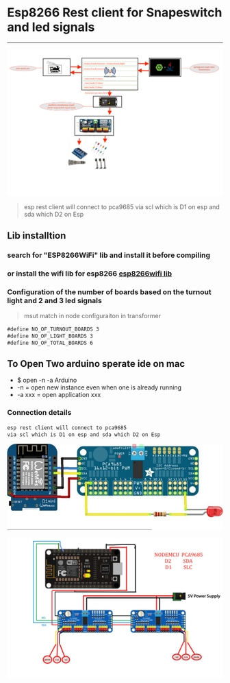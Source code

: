 # Esp8266 Rest client for Snapeswitch and led signals 

---

![img](../../image/dig10.png)

> esp rest client will connect to pca9685 
> via scl which is D1 on esp and sda which D2 on Esp 


## Lib installtion 

### search for "ESP8266WiFi" lib and install it before compiling 
### or install the wifi lib for esp8266 [esp8266wifi lib](https://github.com/Adarsh-Model-Trains/jmri-mqtt-spring-transformer-wireless-eco-system/raw/main/lib/ESP8266WiFi.zip)


### Configuration of the number of boards based on the turnout light and 2 and 3 led signals 
> msut match in node configuraiton in transformer 
```
#define NO_OF_TURNOUT_BOARDS 3
#define NO_OF_LIGHT_BOARDS 3
#define NO_OF_TOTAL_BOARDS 6
```

## To Open Two arduino sperate ide on mac 
* $ open -n -a Arduino
* -n = open new instance even when one is already running
* -a xxx = open application xxx

### Connection details 
```
esp rest client will connect to pca9685 
via scl which is D1 on esp and sda which D2 on Esp 

```

![img](../../image/esp8266-pca9685.jpg)

![img](../../image/esp-pca9685.png)

